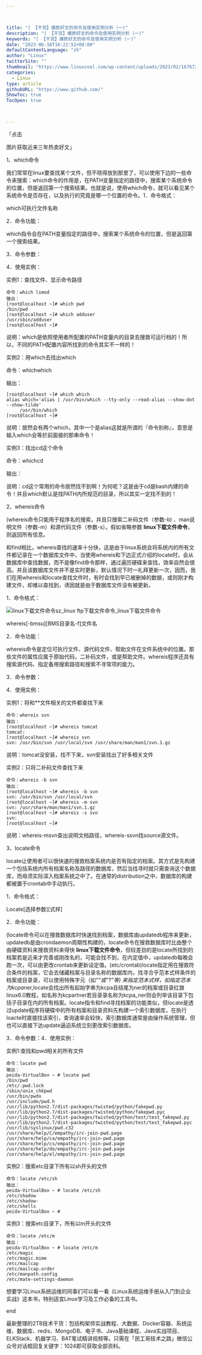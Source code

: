 ```yaml
---



title: "( 【干货】爆款好文的命令及使用实例分析（一)"
description: "( 【干货】爆款好文的命令及使用实例分析（一)"
keywords: "( 【干货】爆款好文的命令及使用实例分析（一)"
date: "2023-06-18T16:22:52+08:00"
defaultContentLanguage: "zh"
author: "Linux"
twitterSite: ""
thumbnail: "https://www.linuxcool.com/wp-content/uploads/2023/02/1676729870421_2.jpg"
categories:
  - Linux
type: article
githubURL: "https://www.github.com/"
ShowToc: true
TocOpen: true



---
```


「点击

图片获取近来三年热卖好文」

1、which命令

我们常常在linux要查找某个文件，但不晓得放到那里了，可以使用下边的一些命令来搜索：which命令的作用是，在PATH变量指定的路径中，搜索某个系统命令的位置，但是返回第一个搜索结果。也就是说，使用which命令，就可以看见某个系统命令是否存在，以及执行的究竟是哪一个位置的命令。1．命令格式：

which可执行文件名称

2．命令功能：

which指令会在PATH变量指定的路径中，搜索某个系统命令的位置，但是返回第一个搜索结果。

3．命令参数：

4．使用实例：

实例1：查找文件、显示命令路径

```
命令：which lsmod
输出：
[root@localhost ~]# which pwd
/bin/pwd
[root@localhost ~]# which adduser
/usr/sbin/adduser
[root@localhost ~]#
```

说明：which是依照使用者所配置的PATH变量内的目录去搜救可运行档的！所以，不同的PATH配置内容所找到的命令其实不一样的！

实例2：用which去找出which

命令：whichwhich

输出：

```
[root@localhost ~]# which which
alias which='alias | /usr/bin/which --tty-only --read-alias --show-dot --show-tilde'
     /usr/bin/which
[root@localhost ~]#
```

说明：居然会有两个which，其中一个是alias这就是所谓的『命令别称』，意思是输入which会等於前面接的那串命令！

实例3：找出cd这个命令

命令：whichcd

输出：

说明：cd这个常用的命令居然找不到啊！为何呢？这是由于cd是bash内建的命令！并且which默认是找PATH内所规范的目录，所以其实一定找不到的！

2、whereis命令

(whereis命令只能用于程序名的搜索，并且只搜索二补码文件（参数-b) 、man说明文件（参数-m）和源代码文件（参数-s）。假如省略参数 **linux下载文件命令**，则返回所有信息。

和find相比，whereis查找的速率十分快，这是由于linux系统会将系统内的所有文件都记录在一个数据库文件中，当使用whereis和下边正式介绍的locate时，会从数据库中查找数据，而不是像find命令那样，通过遍历硬碟来查找，效率自然会很高。并且该数据库文件并不是实时更新，默认情况下时一礼拜更新一次，因而，我们在用whereis和locate查找文件时，有时会找到早已被删掉的数据，或则刚才构建文件，却难以查找到，诱因就是由于数据库文件没有被更新。

1．命令格式：

![linux下载文件命令sz_linux ftp下载文件命令_linux下载文件命令](https://www.linuxcool.com/wp-content/uploads/2023/02/1676729870421_2.jpg)

whereis[-bmsu][BMS目录名-f]文件名

2．命令功能：

whereis命令是定位可执行文件、源代码文件、帮助文件在文件系统中的位置。那些文件的属性应属于原始代码，二补码文件，或是帮助文件。whereis程序还具有搜索源代码、指定备用搜索路径和搜索不寻常项的能力。

3．命令参数：

4．使用实例：

实例1：将和**文件相关的文件都查找下来

```
命令：whereis svn
输出：
[root@localhost ~]# whereis tomcat
tomcat:
[root@localhost ~]# whereis svn
svn: /usr/bin/svn /usr/local/svn /usr/share/man/man1/svn.1.gz
```

说明：tomcat没安装，找不下来，svn安装找出了好多相关文件

实例2：只将二补码文件查找下来

```
命令：whereis -b svn
输出：
[root@localhost ~]# whereis -b svn
svn: /usr/bin/svn /usr/local/svn
[root@localhost ~]# whereis -m svn
svn: /usr/share/man/man1/svn.1.gz
[root@localhost ~]# whereis -s svn
svn:
[root@localhost ~]#
```

说明：whereis-msvn查出说明文档路径，whereis-ssvn找source源文件。

3、locate命令

locate让使用者可以很快速的搜救档案系统内是否有指定的档案。其方式是先构建一个包括系统内所有档案名称及路径的数据库，然后当找寻时就只需查询这个数据库，而毋须实际深入档案系统之中了。在通常的distribution之中，数据库的构建都被置于crontab中手动执行。

1．命令格式：

Locate[选择参数][式样]

2．命令功能：

(locate命令可以在搜救数据库时快速找到档案，数据库由updatedb程序来更新，updatedb是由crondaemon周期性构建的，locate命令在搜救数据库时比由整个由硬碟资料来搜救资料来得快 **linux下载文件命令**，但较差劲的是locate所找到的档案若是近来才完善或刚改名的，可能会找不到，在内定值中，updatedb每晚会跑一次，可以由更改crontab来更新设定值。(etc/crontab)locate指定用在搜救符合条件的档案，它会去储藏档案与目录名称的数据库内，找寻合乎范本式样条件的档案或目录录，可以使用特殊字元（如”*”或”?”等) 来指定范本式样，如指定范本为kcpa*ner,locate会找出所有起始字串为kcpa且结尾为ner的档案或目录红旗linux6.0教程，如名称为kcpartner若目录录名称为kcpa_ner则会列举该目录下包括子目录在内的所有档案。locate指令和find寻找档案的功能类似，但locate是透过update程序将硬碟中的所有档案和目录资料先构建一个索引数据库，在执行loacte时直接找该索引，查询速率会较快，索引数据库通常是由操作系统管理，但也可以直接下达update逼迫系统立刻更改索引数据库。

3．命令参数：4．使用实例：

实例1:查找和pwd相关的所有文件

```
命令：locate pwd
输出：
peida-VirtualBox ~ # locate pwd
/bin/pwd
/etc/.pwd.lock
/sbin/unix_chkpwd
/usr/bin/pwdx
/usr/include/pwd.h
/usr/lib/python2.7/dist-packages/twisted/python/fakepwd.py
/usr/lib/python2.7/dist-packages/twisted/python/fakepwd.pyc
/usr/lib/python2.7/dist-packages/twisted/python/test/test_fakepwd.py
/usr/lib/python2.7/dist-packages/twisted/python/test/test_fakepwd.pyc
/usr/lib/syslinux/pwd.c32
/usr/share/help/C/empathy/irc-join-pwd.page
/usr/share/help/ca/empathy/irc-join-pwd.page
/usr/share/help/cs/empathy/irc-join-pwd.page
/usr/share/help/de/empathy/irc-join-pwd.page
/usr/share/help/el/empathy/irc-join-pwd.page
```

实例2：搜索etc目录下所有以sh开头的文件

```
命令：locate /etc/sh
输出：
peida-VirtualBox ~ # locate /etc/sh
/etc/shadow
/etc/shadow-
/etc/shells
peida-VirtualBox ~ #
```

实例3：搜索etc目录下，所有以m开头的文件

```
命令：locate /etc/m
输出：
peida-VirtualBox ~ # locate /etc/m
/etc/magic
/etc/magic.mime
/etc/mailcap
/etc/mailcap.order
/etc/manpath.config
/etc/mate-settings-daemon
```

想要学习Linux系统运维的同事们可以看一看《Linux系统运维手册从入门到企业实战》这本书，特别适宜Linux学习及工作必备的工具书。

end

最新整理的2TB技术干货：包括构架师实战教程、大数据、Docker容器、系统运维、数据库、redis、MongoDB、电子书、Java基础课程、Java实战项目、ELKStack、机器学习、BAT笔试精讲视频等。只需在「民工哥技术之路」微信公众号对话框回复关键字：1024即可获取全部资料。